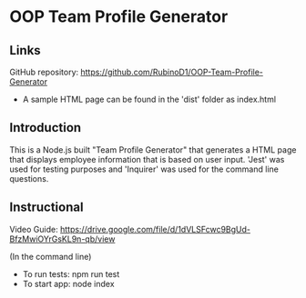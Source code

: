 # OOP Team Profile Generator 

## Links 
GitHub repository: https://github.com/RubinoD1/OOP-Team-Profile-Generator

- A sample HTML page can be found in the 'dist' folder as index.html 

## Introduction 
This is a Node.js built "Team Profile Generator" that generates a HTML page that displays employee information that is based on user input. 'Jest' was used for testing purposes and 'Inquirer' was used for the command line questions.  

## Instructional 
Video Guide: https://drive.google.com/file/d/1dVLSFcwc9BgUd-BfzMwiOYrGsKL9n-qb/view

(In the command line)
- To run tests: npm run test 
- To start app: node index